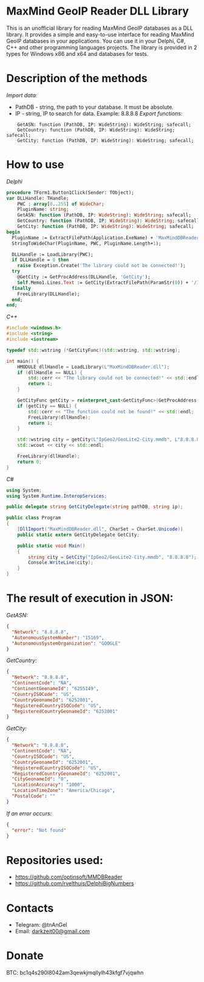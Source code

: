 # MaxMind GeoIP Reader DLL Library         
This is an unofficial library for reading MaxMind GeoIP databases as a DLL library. It provides a simple and easy-to-use interface for reading MaxMind GeoIP databases in your applications. You can use it in your Delphi, C#, C++ and other programming languages projects. The library is provided in 2 types for Windows x86 and x64 and databases for tests.

# Description of the methods
 _Import data:_
+ PathDB - string, the path to your database. It must be absolute.
+ IP - string, IP to search for data. Example: 8.8.8.8
_Export functions:_
```
    GetASN: function (PathDB, IP: WideString): WideString; safecall;
    GetCountry: function (PathDB, IP: WideString): WideString; safecall;
    GetCity: function (PathDB, IP: WideString): WideString; safecall;
```


# How to use
 _Delphi_
``` pascal
procedure TForm1.Button1Click(Sender: TObject);
var DLLHandle: THandle;
    PWC : array[0..255] of WideChar;
    PluginName: string;
    GetASN: function (PathDB, IP: WideString): WideString; safecall;
    GetCountry: function (PathDB, IP: WideString): WideString; safecall;
    GetCity: function (PathDB, IP: WideString): WideString; safecall;
begin
  PluginName := ExtractFilePath(Application.ExeName) + 'MaxMindDBReader.dll';
  StringToWideChar(PluginName, PWC, PluginName.Length+1);

  DLLHandle := LoadLibrary(PWC);
  if DLLHandle = 0 then
    raise Exception.Create('The library could not be connected!');
  try
    @GetCity := GetProcAddress(DLLHandle, 'GetCity');
    Self.Memo1.Lines.Text := GetCity(ExtractFilePath(ParamStr(0)) + '/IpGeo2/GeoLite2-City.mmdb', '8.8.8.8');
  finally
    FreeLibrary(DLLHandle);
  end;
end;
```

_C++_
``` cpp
#include <windows.h>
#include <string>
#include <iostream>

typedef std::wstring (*GetCityFunc)(std::wstring, std::wstring);

int main() {
    HMODULE dllHandle = LoadLibrary(L"MaxMindDBReader.dll");
    if (dllHandle == NULL) {
        std::cerr << "The library could not be connected!" << std::endl;
        return 1;
    }

    GetCityFunc getCity = reinterpret_cast<GetCityFunc>(GetProcAddress(dllHandle, "GetCity"));
    if (getCity == NULL) {
        std::cerr << "The function could not be found!" << std::endl;
        FreeLibrary(dllHandle);
        return 1;
    }

    std::wstring city = getCity(L"IpGeo2/GeoLite2-City.mmdb", L"8.8.8.8");
    std::wcout << city << std::endl;

    FreeLibrary(dllHandle);
    return 0;
}
```

_C#_
``` csharp
using System;
using System.Runtime.InteropServices;

public delegate string GetCityDelegate(string pathDB, string ip);

public class Program
{
    [DllImport("MaxMindDBReader.dll", CharSet = CharSet.Unicode)]
    public static extern GetCityDelegate GetCity;

    public static void Main()
    {
        string city = GetCity("IpGeo2/GeoLite2-City.mmdb", "8.8.8.8");
        Console.WriteLine(city);
    }
}
```

# The result of execution in JSON:
_GetASN:_
``` json 
{
  "Network": "8.8.8.8",
  "AutonomousSystemNumber": "15169",
  "AutonomousSystemOrganization": "GOOGLE"
}
```

_GetCountry:_
``` json
{
  "Network": "8.8.8.8",
  "ContinentCode": "NA",
  "ContinentGeonameId": "6255149",
  "CountryISOCode": "US",
  "CountryGeonameId": "6252001",
  "RegisteredCountryISOCode": "US",
  "RegisteredCountryGeonameId": "6252001"
}
```

_GetCity:_
``` json
{
  "Network": "8.8.8.8",
  "ContinentCode": "NA",
  "CountryISOCode": "US",
  "CountryGeonameId": "6252001",
  "RegisteredCountryISOCode": "US",
  "RegisteredCountryGeonameId": "6252001",
  "CityGeonameId": "0",
  "LocationAccuracy": "1000",
  "LocationTimeZone": "America/Chicago",
  "PostalCode": ""
}
```
_If an error occurs:_
``` json 
{
  "error": "Not found"
}
```



# Repositories used: 
- https://github.com/optinsoft/MMDBReader
- https://github.com/rvelthuis/DelphiBigNumbers

# Contacts
- Telegram: @tnAnGel 
- Email: darkzeit00@gmail.com

# Donate
BTC: bc1q4s290l8042am3qewkjmqllylh43kfgf7vjqwhn